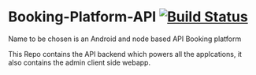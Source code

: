 # Booking-Platform-API  [![Build Status](https://travis-ci.org/remony/Booking-Platform-API.svg?branch=master)](https://travis-ci.org/remony/Booking-Platform-API)
Name to be chosen is an Android and node based API Booking platform

This Repo contains the API backend which powers all the applcations, it also contains the admin client side webapp. 
